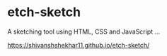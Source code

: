 # etch-sketch
A sketching tool using HTML, CSS and JavaScript ...

https://shivanshshekhar11.github.io/etch-sketch/
